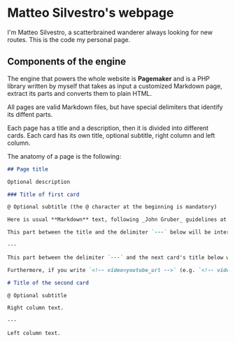 # Matteo Silvestro's webpage

I'm Matteo Silvestro, a scatterbrained wanderer always looking for new routes. This is the code my personal page.

## Components of the engine

The engine that powers the whole website is **Pagemaker** and is a PHP library written by myself that takes as input a customized Markdown page, extract its parts and converts them to plain HTML.

All pages are valid Markdown files, but have special delimiters that identify its diffent parts.

Each page has a title and a description, then it is divided into different cards. Each card has its own title, optional subtitle, right column and left column.

The anatomy of a page is the following:

```markdown
## Page title

Optional description

### Title of first card

@ Optional subtitle (the @ character at the beginning is mandatory)

Here is usual **Markdown** text, following _John Gruber_ guidelines at https://daringfireball.net/projects/markdown/syntax.

This part between the title and the delimiter `---` below will be interpreted as part of the right column.

---

This part between the delimiter `---` and the next card's title below will be interpreted as part of the left column.

Furthermore, if you write `<!-- video=youtube_url -->` (e.g. `<!-- video=vd6Nx3trzUs -->`) this tag will be replaced by a thumbnail of the corresponding YouTube video. If you then click on it, it will show the embedded video.

# Title of the second card

@ Optional subtitle

Right column text.

---

Left column text.
```
